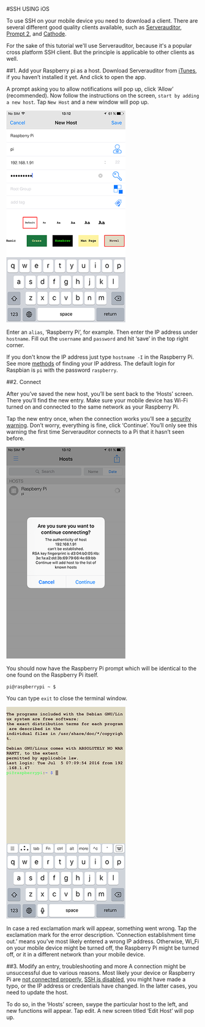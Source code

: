 #SSH USING iOS

To use SSH on your mobile device you need to download a client. There are several different good quality clients available, such as [Serverauditor](http://www.serverauditor.com), [Prompt 2](https://panic.com/prompt/), and  [Cathode](http://www.secretgeometry.com/apps/cathode/). 

For the sake of this tutorial we'll use Serverauditor, because it's a popular cross platform SSH client. But the principle is applicable to other clients as well. 

##1. Add your Raspberry pi as a host.
Download Serverauditor from [iTunes](https://itunes.apple.com/en/app/serverauditor-ssh-shell-console/id549039908?mt=8), if you haven’t installed it yet. And click to open the app.

A prompt asking you to allow notifications will pop up, click ‘Allow’ (recommended). Now follow the instructions on the screen, `start by adding a new host`. Tap `New Host` and a new window will pop up.

![Serverauditor ‘New Host’ configuration](images/ssh-ios-config.png)

Enter an `alias`, ‘Raspberry Pi’, for example. Then enter the IP address under `hostname`. Fill out the `username` and `password` and hit ‘save’ in the top right corner. 

If you don't know the IP address just type `hostname -I` in the Raspberry Pi. See more [methods](../ip-address.md) of finding your IP address. The default login for Raspbian is `pi` with the password `raspberry`.


##2. Connect

After you’ve saved the new host, you’ll be sent back to the ‘Hosts’ screen. There you’ll find the new entry. Make sure your mobile device has Wi-Fi turned on and connected to the same network as your Raspberry Pi.

Tap the new entry once, when the connection works you’ll see a [security warning](http://www.lysium.de/blog/index.php?/archives/186-How-to-get-ssh-server-fingerprint-information.html). Don’t worry, everything is fine, click ‘Continue’. You’ll only see this warning the first time Serverauditor connects to a Pi that it hasn’t seen before.

![Serverauditor ‘Security warning’](images/ssh-ios-warning.png)

You should now have the Raspberry Pi prompt which will be identical to the one found on the Raspberry Pi itself.

```
pi@raspberrypi ~ $
```

You can type `exit` to close the terminal window.

![Serverauditor Terminal](images/ssh-ios-window.png)

In case a red exclamation mark will appear, something went wrong. Tap the exclamation mark for the error description. ‘Connection establishment time out.’  means you’ve most likely entered a wrong IP address. Otherwise, Wi_Fi on your mobile device might be turned off, the Raspberry Pi might be turned off,  or it in a different network than your mobile device.

##3. Modify an entry, troubleshooting and more
A connection might be unsuccessful due to various reasons. Most likely your device or Raspberry Pi are [not connected properly](../../configuration/wireless/wireless-cli.md), [SSH is disabled](../../configuration/raspi-config.md), you might have made a typo, or the IP address or credentials have changed. In the latter cases, you need to update the host.

To do so, in the ‘Hosts’ screen, swype the particular host to the left, and new functions will appear. Tap edit. A new screen titled ‘Edit Host’ will pop up.
